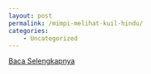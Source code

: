 ```yaml
---
layout: post
permalink: /mimpi-melihat-kuil-hindu/
categories:
    - Uncategorized
---
```


[Baca Selengkapnya](/03)